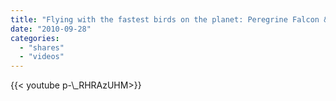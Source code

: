 ```yaml
---
title: "Flying with the fastest birds on the planet: Peregrine Falcon & Gos Hawk"
date: "2010-09-28"
categories:
  - "shares"
  - "videos"
---
```


<div style="width: 70vw;">{{< youtube p-\_RHRAzUHM>}}</div>
